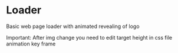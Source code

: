 # Loader
Basic web page loader with animated revealing of logo

Important: After img change you need to edit target height in css file animation key frame
